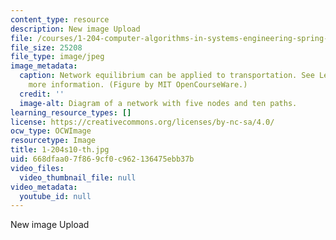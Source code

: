 ```yaml
---
content_type: resource
description: New image Upload
file: /courses/1-204-computer-algorithms-in-systems-engineering-spring-2010/668dfaa07f869cf0c962136475ebb37b_1-204s10-th.jpg
file_size: 25208
file_type: image/jpeg
image_metadata:
  caption: Network equilibrium can be applied to transportation. See Lecture 18 for
    more information. (Figure by MIT OpenCourseWare.)
  credit: ''
  image-alt: Diagram of a network with five nodes and ten paths.
learning_resource_types: []
license: https://creativecommons.org/licenses/by-nc-sa/4.0/
ocw_type: OCWImage
resourcetype: Image
title: 1-204s10-th.jpg
uid: 668dfaa0-7f86-9cf0-c962-136475ebb37b
video_files:
  video_thumbnail_file: null
video_metadata:
  youtube_id: null
---
```

New image Upload